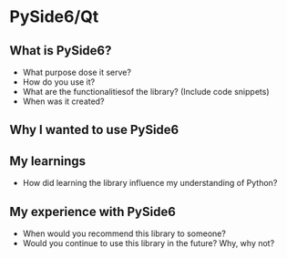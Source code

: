 # PySide6/Qt

## What is PySide6?

- What purpose dose it serve?
- How do you use it?
- What are the functionalitiesof the library? (Include code snippets)
- When was it created?

## Why I wanted to use PySide6

## My learnings

- How did learning the library influence my understanding of Python?

## My experience with PySide6

- When would you recommend this library to someone?
- Would you continue to use this library in the future? Why, why not?